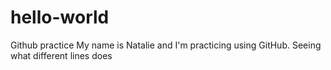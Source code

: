 # hello-world
Github practice
My name is Natalie and I'm practicing using GitHub.
Seeing what different lines does
